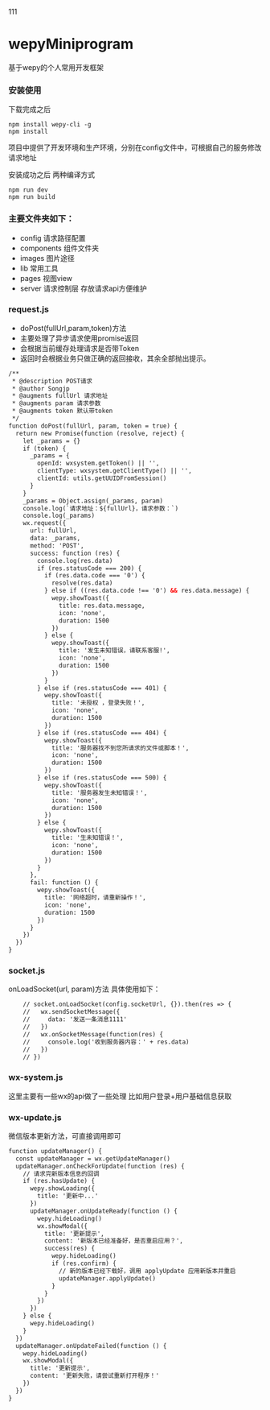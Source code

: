 111
# wepyMiniprogram
基于wepy的个人常用开发框架

### 安装使用

下载完成之后
```console
npm install wepy-cli -g
npm install
```
项目中提供了开发环境和生产环境，分别在config文件中，可根据自己的服务修改请求地址

安装成功之后  两种编译方式
```console
npm run dev
npm run build
```

### 主要文件夹如下：
* config 请求路径配置
* components 组件文件夹
* images  图片途径
* lib  常用工具
* pages  视图view
* server 请求控制层 存放请求api方便维护


### request.js
* doPost(fullUrl,param,token)方法
* 主要处理了异步请求使用promise返回
* 会根据当前缓存处理请求是否带Token
* 返回时会根据业务只做正确的返回接收，其余全部抛出提示。

```html
/**
 * @description POST请求
 * @author Songjp
 * @augments fullUrl 请求地址
 * @augments param 请求参数
 * @augments token 默认带token
 */
function doPost(fullUrl, param, token = true) {
  return new Promise(function (resolve, reject) {
    let _params = {}
    if (token) {
      _params = {
        openId: wxsystem.getToken() || '',
        clientType: wxsystem.getClientType() || '',
        clientId: utils.getUUIDFromSession()
      }
    }
    _params = Object.assign(_params, param)
    console.log(`请求地址：${fullUrl}，请求参数：`)
    console.log(_params)
    wx.request({
      url: fullUrl,
      data: _params,
      method: 'POST',
      success: function (res) {
        console.log(res.data)
        if (res.statusCode === 200) {
          if (res.data.code === '0') {
            resolve(res.data)
          } else if ((res.data.code !== '0') && res.data.message) {
            wepy.showToast({
              title: res.data.message,
              icon: 'none',
              duration: 1500
            })
          } else {
            wepy.showToast({
              title: '发生未知错误，请联系客服!',
              icon: 'none',
              duration: 1500
            })
          }
        } else if (res.statusCode === 401) {
          wepy.showToast({
            title: '未授权 ，登录失败！',
            icon: 'none',
            duration: 1500
          })
        } else if (res.statusCode === 404) {
          wepy.showToast({
            title: '服务器找不到您所请求的文件或脚本！',
            icon: 'none',
            duration: 1500
          })
        } else if (res.statusCode === 500) {
          wepy.showToast({
            title: '服务器发生未知错误！',
            icon: 'none',
            duration: 1500
          })
        } else {
          wepy.showToast({
            title: '生未知错误！',
            icon: 'none',
            duration: 1500
          })
        }
      },
      fail: function () {
        wepy.showToast({
          title: '网络超时，请重新操作！',
          icon: 'none',
          duration: 1500
        })
      }
    })
  })
}

```

### socket.js
onLoadSocket(url, param)方法
具体使用如下：  
```html
    // socket.onLoadSocket(config.socketUrl, {}).then(res => {
    //   wx.sendSocketMessage({
    //     data: '发送一条消息1111'
    //   })
    //   wx.onSocketMessage(function(res) {
    //     console.log('收到服务器内容：' + res.data)
    //   })
    // })
```
### wx-system.js
这里主要有一些wx的api做了一些处理
比如用户登录+用户基础信息获取

### wx-update.js
微信版本更新方法，可直接调用即可
```html
function updateManager() {
  const updateManager = wx.getUpdateManager()
  updateManager.onCheckForUpdate(function (res) {
    // 请求完新版本信息的回调
    if (res.hasUpdate) {
      wepy.showLoading({
        title: '更新中...'
      })
      updateManager.onUpdateReady(function () {
        wepy.hideLoading()
        wx.showModal({
          title: '更新提示',
          content: '新版本已经准备好，是否重启应用？',
          success(res) {
            wepy.hideLoading()
            if (res.confirm) {
              // 新的版本已经下载好，调用 applyUpdate 应用新版本并重启
              updateManager.applyUpdate()
            }
          }
        })
      })
    } else {
      wepy.hideLoading()
    }
  })
  updateManager.onUpdateFailed(function () {
    wepy.hideLoading()
    wx.showModal({
      title: '更新提示',
      content: '更新失败，请尝试重新打开程序！'
    })
  })
}
```


